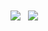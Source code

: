 <a href="#">
  <img align="center" src="https://github-readme-stats.vercel.app/api?username=PandaDecSt&hide=prs&show_icons=true&hide_rank=true&count_private=true" /></a>&nbsp;&nbsp;
<a href="#">
  <img align="center" src="https://github-readme-stats.vercel.app/api/top-langs/?username=PandaDecSt&layout=compact&langs_count=6" />
</a>
